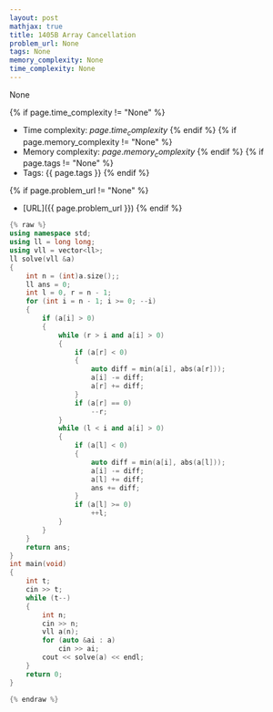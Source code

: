 ```yaml
---
layout: post
mathjax: true
title: 1405B Array Cancellation
problem_url: None
tags: None
memory_complexity: None
time_complexity: None
---
```


None


{% if page.time_complexity != "None" %}
- Time complexity: ${{ page.time_complexity }}$
{% endif %}
{% if page.memory_complexity != "None" %}
- Memory complexity: ${{ page.memory_complexity }}$
{% endif %}
{% if page.tags != "None" %}
- Tags: {{ page.tags }}
{% endif %}

{% if page.problem_url != "None" %}
- [URL]({{ page.problem_url }})
{% endif %}

```cpp
{% raw %}
using namespace std;
using ll = long long;
using vll = vector<ll>;
ll solve(vll &a)
{
    int n = (int)a.size();;
    ll ans = 0;
    int l = 0, r = n - 1;
    for (int i = n - 1; i >= 0; --i)
    {
        if (a[i] > 0)
        {
            while (r > i and a[i] > 0)
            {
                if (a[r] < 0)
                {
                    auto diff = min(a[i], abs(a[r]));
                    a[i] -= diff;
                    a[r] += diff;
                }
                if (a[r] == 0)
                    --r;
            }
            while (l < i and a[i] > 0)
            {
                if (a[l] < 0)
                {
                    auto diff = min(a[i], abs(a[l]));
                    a[i] -= diff;
                    a[l] += diff;
                    ans += diff;
                }
                if (a[l] >= 0)
                    ++l;
            }
        }
    }
    return ans;
}
int main(void)
{
    int t;
    cin >> t;
    while (t--)
    {
        int n;
        cin >> n;
        vll a(n);
        for (auto &ai : a)
            cin >> ai;
        cout << solve(a) << endl;
    }
    return 0;
}

{% endraw %}
```